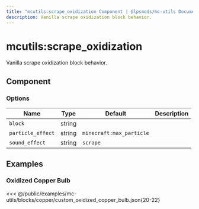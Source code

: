 ```yaml
---
title: "mcutils:scrape_oxidization Component | @lpsmods/mc-utils Documentation"
description: Vanilla scrape oxidization block behavior.
---
```


# mcutils:scrape_oxidization

Vanilla scrape oxidization block behavior.

## Component

### Options

| Name              | Type   | Default                  | Description |
| ----------------- | ------ | ------------------------ | ----------- |
| `block`           | string |                          |             |
| `particle_effect` | string | `minecraft:max_particle` |             |
| `sound_effect`    | string | `scrape`                 |             |

## Examples

### Oxidized Copper Bulb

<<< @/public/examples/mc-utils/blocks/copper/custom_oxidized_copper_bulb.json{20-22}
